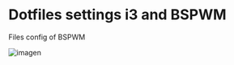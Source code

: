 # Dotfiles settings i3 and BSPWM
Files config of BSPWM 

![imagen](https://user-images.githubusercontent.com/67173989/219538884-c63fe11b-a82a-43d9-9485-8fadfafac33f.png)

